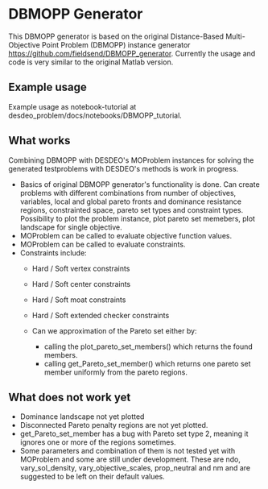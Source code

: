 # DBMOPP Generator

This DBMOPP generator is based on the original Distance-Based Multi-Objective Point Problem (DBMOPP) instance generator https://github.com/fieldsend/DBMOPP_generator.
Currently the usage and code is very similar to the original Matlab version.

## Example usage 

Example usage as notebook-tutorial at desdeo_problem/docs/notebooks/DBMOPP_tutorial.

## What works 
Combining DBMOPP with DESDEO's MOProblem instances for solving the generated
testproblems with DESDEO's methods is work in progress.

- Basics of original DBMOPP generator's functionality is done. Can create problems with different combinations from
  number of objectives, variables, local and global pareto fronts and dominance resistance regions, constrainted space, pareto set types and constraint types. 
  Possibility to plot the problem instance, plot pareto set memebers, plot landscape for single objective.
- MOProblem can be called to evaluate objective function values.
- MOProblem can be called to evaluate constraints.
- Constraints include:
    - Hard / Soft vertex constraints
    - Hard / Soft center constraints
    - Hard / Soft moat constraints
    - Hard / Soft extended checker constraints

  - Can we approximation of the Pareto set either by:
    - calling the plot_pareto_set_members() which returns the found members.
    - calling get_Pareto_set_member() which returns one pareto set member uniformly from the pareto regions.

## What does not work yet

- Dominance landscape not yet plotted
- Disconnected Pareto penalty regions are not yet plotted.
- get_Pareto_set_member has a bug with Pareto set type 2, meaning it ignores one or more of the regions sometimes.
- Some parameters and combination of them is not tested yet with MOProblem and some are still under development.
These are ndo, vary_sol_density, vary_objective_scales, prop_neutral and nm and
are suggested to be left on their default values.
